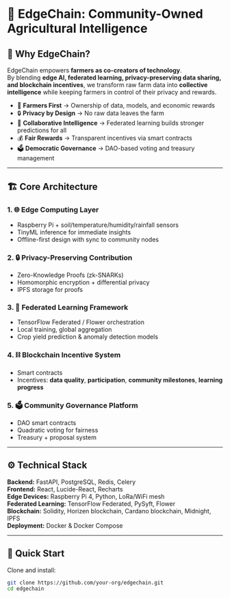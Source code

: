 # 🌱 EdgeChain: Community-Owned Agricultural Intelligence

## 🚜 Why EdgeChain?

EdgeChain empowers **farmers as co-creators of technology**.  
By blending **edge AI, federated learning, privacy-preserving data sharing, and blockchain incentives**, we transform raw farm data into **collective intelligence** while keeping farmers in control of their privacy and rewards.

- 🌱 **Farmers First** → Ownership of data, models, and economic rewards  
- 🔒 **Privacy by Design** → No raw data leaves the farm  
- 🤝 **Collaborative Intelligence** → Federated learning builds stronger predictions for all  
- 💰 **Fair Rewards** → Transparent incentives via smart contracts  
- 🗳️ **Democratic Governance** → DAO-based voting and treasury management  

---

## 🏗️ Core Architecture

### 1. 🌐 Edge Computing Layer  
- Raspberry Pi + soil/temperature/humidity/rainfall sensors  
- TinyML inference for immediate insights  
- Offline-first design with sync to community nodes  

### 2. 🔒 Privacy-Preserving Contribution  
- Zero-Knowledge Proofs (zk-SNARKs)  
- Homomorphic encryption + differential privacy  
- IPFS storage for proofs  

### 3. 🤝 Federated Learning Framework  
- TensorFlow Federated / Flower orchestration  
- Local training, global aggregation  
- Crop yield prediction & anomaly detection models  

### 4. ⛓️ Blockchain Incentive System  
- Smart contracts   
- Incentives: **data quality**, **participation**, **community milestones**, **learning progress**  

### 5. 🗳️ Community Governance Platform  
- DAO smart contracts  
- Quadratic voting for fairness  
- Treasury + proposal system  

---

## ⚙️ Technical Stack

**Backend:** FastAPI, PostgreSQL, Redis, Celery  
**Frontend:** React, Lucide-React, Recharts  
**Edge Devices:** Raspberry Pi 4, Python, LoRa/WiFi mesh  
**Federated Learning:** TensorFlow Federated, PySyft, Flower  
**Blockchain:** Solidity, Horizen blockchain, Cardano blockchain, Midnight, IPFS  
**Deployment:** Docker & Docker Compose  

---

## 🚀 Quick Start

Clone and install:

```bash
git clone https://github.com/your-org/edgechain.git
cd edgechain



